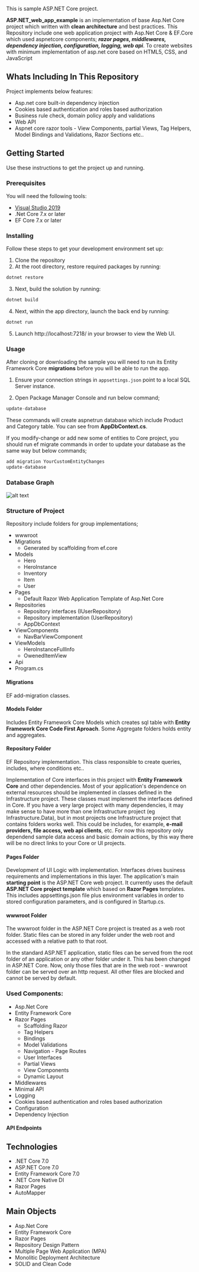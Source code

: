 This is sample ASP.NET Core project.

**ASP.NET_web_app_example** is an implementation of base Asp.Net Core project which written with **clean architecture** and best practices.
This Repository include one web application project with Asp.Net Core & EF.Core which used aspnetcore components; ***razor pages, middlewares, dependency injection, configuration, logging, web api***. To create websites with minimum implementation of asp.net core based on HTML5, CSS, and JavaScript

## Whats Including In This Repository
Project implements below features:
* Asp.net core built-in dependency injection
* Cookies based authentication and roles based authorization
* Business rule check, domain policy apply and validations
* Web API
* Aspnet core razor tools - View Components, partial Views, Tag Helpers, Model Bindings and Validations, Razor Sections etc..  

## Getting Started
Use these instructions to get the project up and running.

### Prerequisites
You will need the following tools:

* [Visual Studio 2019](https://visualstudio.microsoft.com/downloads/)
* .Net Core 7.x or later
* EF Core 7.x or later

### Installing
Follow these steps to get your development environment set up:
1. Clone the repository
2. At the root directory, restore required packages by running:
```csharp
dotnet restore
```
3. Next, build the solution by running:
```csharp
dotnet build
```
4. Next, within the app directory, launch the back end by running:
```csharp
dotnet run
```
5. Launch http://localhost:7218/ in your browser to view the Web UI.


### Usage
After cloning or downloading the sample you will need to run its Entity Framework Core **migrations** before you will be able to run the app.

1. Ensure your connection strings in ```appsettings.json``` point to a local SQL Server instance.

2. Open Package Manager Console and run below command;

```csharp
update-database
```

These commands will create aspnetrun database which include Product and Category table. You can see from **AppDbContext.cs**.

If you modify-change or add new some of entities to Core project, you should run ef migrate commands in order to update your database as the same way but below commands;
```csharp
add migration YourCustomEntityChanges
update-database
```

### Database Graph
![alt text](https://github.com/Vlad311010/ASP.NET_web_app_example/blob/master/DbGraph.png?raw=true)

### Structure of Project

Repository include folders for group implementations;
* wwwroot
* Migrations
    * Generated by scaffolding from ef.core    
* Models
    * Hero
    * HeroInstance
    * Inventory
    * Item
    * User
* Pages
    * Default Razor Web Application Template of Asp.Net Core
* Repositories
    * Repository interfaces (IUserRepository)
    * Repository implementation (UserRepository)
    * AppDbContext
* ViewComponents
    * NavBarViewComponent
* ViewModels
    * HeroInstanceFullInfo
    * OwenedItemView
* Api
* Program.cs
 

#### Migrations
EF add-migration classes.


#### Models Folder
Includes Entity Framework Core Models which creates sql table with **Entity Framework Core Code First Aproach**. Some Aggregate folders holds entity and aggregates.

#### Repository Folder
EF Repository implementation. This class responsible to create queries, includes, where conditions etc..

Implementation of Core interfaces in this project with **Entity Framework Core** and other dependencies.
Most of your application's dependence on external resources should be implemented in classes defined in the Infrastructure project. These classes must implement the interfaces defined in Core. If you have a very large project with many dependencies, it may make sense to have more than one Infrastructure project (eg Infrastructure.Data), but in most projects one Infrastructure project that contains folders works well.
This could be includes, for example, **e-mail providers, file access, web api clients**, etc. For now this repository only dependend sample data access and basic domain actions, by this way there will be no direct links to your Core or UI projects.

#### Pages Folder
Development of UI Logic with implementation. Interfaces drives business requirements and implementations in this layer.
The application's main **starting point** is the ASP.NET Core web project. It currently uses the default **ASP.NET Core project template** which based on **Razor Pages** templates. This includes appsettings.json file plus environment variables in order to stored configuration parameters, and is configured in Startup.cs.

#### wwwroot Folder
The wwwroot folder in the ASP.NET Core project is treated as a web root folder. Static files can be stored in any folder under the web root and accessed with a relative path to that root.

In the standard ASP.NET application, static files can be served from the root folder of an application or any other folder under it. This has been changed in ASP.NET Core. Now, only those files that are in the web root - wwwroot folder can be served over an http request. All other files are blocked and cannot be served by default.


### Used Components:
* Asp.Net Core
* Entity Framework Core
* Razor Pages
    * Scaffolding Razor
    * Tag Helpers
    * Bindings
    * Model Validations
    * Navigation - Page Routes
    * User Interfaces
    * Partial Views
    * View Components
    * Dynamic Layout
* Middlewares
* Minimal API
* Logging
* Cookies based authentication and roles based authorization
* Configuration
* Dependency Injection

#### API Endpoints

## Technologies
* .NET Core 7.0
* ASP.NET Core 7.0
* Entity Framework Core 7.0 
* .NET Core Native DI
* Razor Pages
* AutoMapper

## Main Objects
* Asp.Net Core
* Entity Framework Core
* Razor Pages   
* Repository Design Pattern
* Multiple Page Web Application (MPA)
* Monolitic Deployment Architecture
* SOLID and Clean Code

